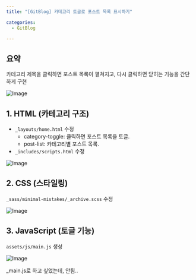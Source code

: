 ```yaml
---
title: "[GitBlog] 카테고리 토글로 포스트 목록 표시하기"

categories:
  - GitBlog

---
```


## 요약
카테고리 제목을 클릭하면 포스트 목록이 펼쳐지고, 다시 클릭하면 닫히는 기능을 간단하게 구현

![Image](https://github.com/user-attachments/assets/b25ebf99-5f2d-4e81-9e96-eac2fa9a91dc)

## 1. HTML (카테고리 구조)
- `_layouts/home.html` 수정
  - category-toggle: 클릭하면 포스트 목록을 토글.
  - post-list: 카테고리별 포스트 목록.
- `_includes/scripts.html` 수정

![Image](https://github.com/user-attachments/assets/a97919ee-86f2-443a-9f51-6c08a75dec50)



## 2. CSS (스타일링)
`_sass/minimal-mistakes/_archive.scss` 수정

![Image](https://github.com/user-attachments/assets/b2464c99-7c44-41cb-bda6-e7ea4f358e0d)

## 3. JavaScript (토글 기능)
`assets/js/main.js` 생성

![Image](https://github.com/user-attachments/assets/c09b0290-74a3-4cf8-b2a9-7c3b4bbfc899)

_main.js로 하고 싶었는데, 안됨..